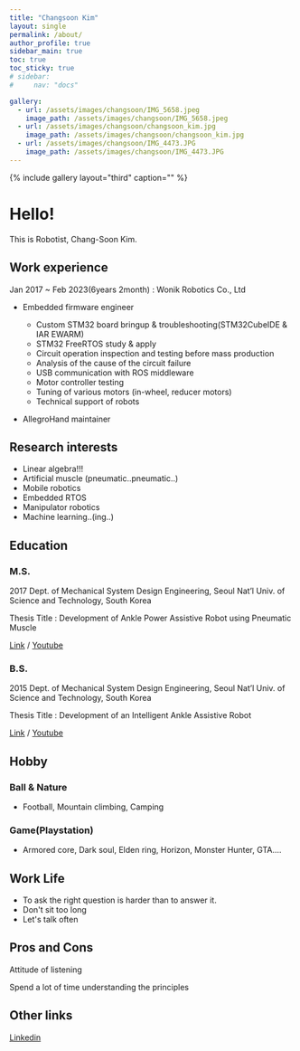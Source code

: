 ```yaml
---
title: "Changsoon Kim"
layout: single
permalink: /about/
author_profile: true
sidebar_main: true
toc: true
toc_sticky: true
# sidebar:
#     nav: "docs"

gallery:
  - url: /assets/images/changsoon/IMG_5658.jpeg
    image_path: /assets/images/changsoon/IMG_5658.jpeg
  - url: /assets/images/changsoon/changsoon_kim.jpg
    image_path: /assets/images/changsoon/changsoon_kim.jpg  
  - url: /assets/images/changsoon/IMG_4473.JPG
    image_path: /assets/images/changsoon/IMG_4473.JPG
---
```


{% include gallery layout="third" caption="" %}
# Hello!
  
This is Robotist, Chang-Soon Kim.  

## Work experience

Jan 2017 ~ Feb 2023(6years 2month) : Wonik Robotics Co., Ltd

- Embedded firmware engineer
  - Custom STM32 board bringup & troubleshooting(STM32CubeIDE & IAR EWARM)
  - STM32 FreeRTOS study & apply
  - Circuit operation inspection and testing before mass production
  - Analysis of the cause of the circuit failure
  - USB communication with ROS middleware
  - Motor controller testing
  - Tuning of various motors (in-wheel, reducer motors)
  - Technical support of robots

- AllegroHand maintainer

## Research interests

- Linear algebra!!!
- Artificial muscle (pneumatic..pneumatic..)
- Mobile robotics
- Embedded RTOS
- Manipulator robotics
- Machine learning..(ing..)

## Education
### M.S. 
2017 Dept. of Mechanical System Design Engineering, Seoul Nat’l Univ. of Science and Technology, South Korea

Thesis Title : Development of Ankle Power Assistive Robot using Pneumatic Muscle

[Link](https://doi.org/10.3795/KSME-A.2017.41.8.771) / [Youtube](https://www.youtube.com/watch?v=pNlS6bKO4vw)  

### B.S. 
2015 Dept. of Mechanical System Design Engineering, Seoul Nat’l Univ. of Science and Technology, South Korea

Thesis Title : Development of an Intelligent Ankle Assistive Robot

[Link](http://dx.doi.org/10.5302/J.ICROS.2015.15.9022) / [Youtube](https://youtu.be/sAeBIzgzT4A)  

## Hobby

### Ball & Nature

- Football, Mountain climbing, Camping  

### Game(Playstation) 

- Armored core, Dark soul, Elden ring, Horizon, Monster Hunter, GTA....

## Work Life

- To ask the right question is harder than to answer it.
- Don't sit too long
- Let's talk often

## Pros and Cons

Attitude of listening

Spend a lot of time understanding the principles

## Other links

[Linkedin](www.linkedin.com/in/changsoonkim)